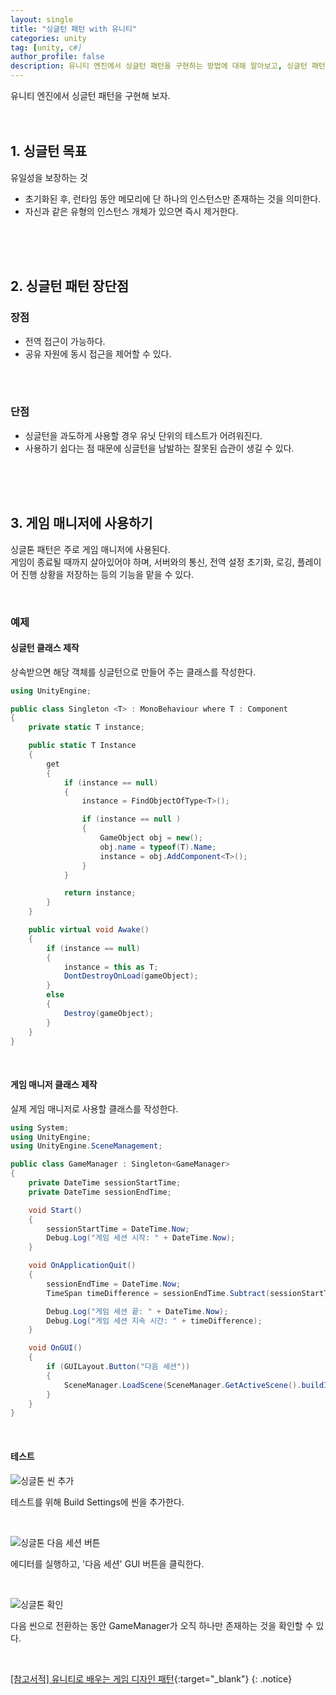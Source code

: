 ```yaml
---
layout: single
title: "싱글턴 패턴 with 유니티"
categories: unity
tag: [unity, c#]
author_profile: false
description: 유니티 엔진에서 싱글턴 패턴을 구현하는 방법에 대해 알아보고, 싱글턴 패턴을 사용하는 이유와 장단점을 살펴보겠습니다.
---
```


유니티 엔진에서 싱글턴 패턴을 구현해 보자.
<br>
<br>
<br>

## 1. 싱글턴 목표

유일성을 보장하는 것

- 초기화된 후, 런타임 동안 메모리에 단 하나의 인스턴스만 존재하는 것을 의미한다.
- 자신과 같은 유형의 인스턴스 개체가 있으면 즉시 제거한다.

<br>
<br>
<br>

## 2. 싱글턴 패턴 장단점

### 장점

- 전역 접근이 가능하다.
- 공유 자원에 동시 접근을 제어할 수 있다.

<br>
<br>

### 단점

- 싱글턴을 과도하게 사용할 경우 유닛 단위의 테스트가 어려워진다.
- 사용하기 쉽다는 점 때문에 싱글턴을 남발하는 잘못된 습관이 생길 수 있다.

<br>
<br>
<br>

## 3. 게임 매니저에 사용하기

싱글톤 패턴은 주로 게임 매니저에 사용된다.  
게임이 종료될 때까지 살아있어야 하며, 서버와의 통신, 전역 설정 초기화, 로깅, 플레이어 진행 상황을 저장하는 등의 기능을 맡을 수 있다.

<br>

### 예제

#### 싱글턴 클래스 제작

상속받으면 해당 객체를 싱글턴으로 만들어 주는 클래스를 작성한다.

```csharp
using UnityEngine;

public class Singleton <T> : MonoBehaviour where T : Component
{
    private static T instance;

    public static T Instance
    {
        get
        {
            if (instance == null)
            {
                instance = FindObjectOfType<T>();

                if (instance == null )
                {
                    GameObject obj = new();
                    obj.name = typeof(T).Name;
                    instance = obj.AddComponent<T>();
                }
            }

            return instance;
        }
    }

    public virtual void Awake()
    {
        if (instance == null)
        {
            instance = this as T;
            DontDestroyOnLoad(gameObject);
        }
        else
        {
            Destroy(gameObject);
        }
    }
}
```

<br>

#### 게임 매니저 클래스 제작

실제 게임 매니저로 사용할 클래스를 작성한다.

```csharp
using System;
using UnityEngine;
using UnityEngine.SceneManagement;

public class GameManager : Singleton<GameManager>
{
    private DateTime sessionStartTime;
    private DateTime sessionEndTime;

    void Start()
    {
        sessionStartTime = DateTime.Now;
        Debug.Log("게임 세션 시작: " + DateTime.Now);
    }

    void OnApplicationQuit()
    {
        sessionEndTime = DateTime.Now;
        TimeSpan timeDifference = sessionEndTime.Subtract(sessionStartTime);

        Debug.Log("게임 세션 끝: " + DateTime.Now);
        Debug.Log("게임 세션 지속 시간: " + timeDifference);
    }

    void OnGUI()
    {
        if (GUILayout.Button("다음 세션"))
        {
            SceneManager.LoadScene(SceneManager.GetActiveScene().buildIndex + 1);
        }
    }
}
```

<br>

#### 테스트

![싱글톤 씬 추가](https://drive.google.com/uc?export=view&id=123IR3tzpjdjvFRCCNZE3ycmibBdwah68)

테스트를 위해 Build Settings에 씬을 추가한다.

<br>

![싱글톤 다음 세션 버튼](https://drive.google.com/uc?export=view&id=1P4_g_lWusiYzySHJZqa-lWn4p0rEZZhE)

에디터를 실행하고, '다음 세션' GUI 버튼을 클릭한다.

<br>

![싱글톤 확인](https://drive.google.com/uc?export=view&id=13D1WjdYofoVDkM4liV4q5CscZjF8tmsu)

다음 씬으로 전환하는 동안 GameManager가 오직 하나만 존재하는 것을 확인할 수 있다.

<br>

[[참고서적] 유니티로 배우는 게임 디자인 패턴](https://search.shopping.naver.com/book/search?bookTabType=ALL&pageIndex=1&pageSize=40&query=%EC%9C%A0%EB%8B%88%ED%8B%B0%EB%A1%9C%20%EB%B0%B0%EC%9A%B0%EB%8A%94%20%EA%B2%8C%EC%9E%84%20%EB%94%94%EC%9E%90%EC%9D%B8%20%ED%8C%A8%ED%84%B4&sort=REL){:target="\_blank"}
{: .notice}
